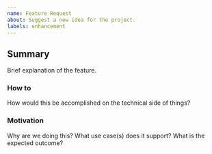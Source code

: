 ```yaml
---
name: Feature Request
about: Suggest a new idea for the project.
labels: enhancement
---
```


## Summary

Brief explanation of the feature.

### How to

How would this be accomplished on the technical side of things?

### Motivation

Why are we doing this? What use case(s) does it support? What is the expected outcome?
